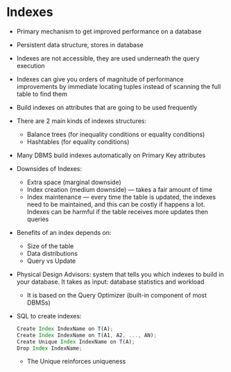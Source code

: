 # Indexes

- Primary mechanism to get improved performance on a database
- Persistent data structure, stores in database
- Indexes are not accessible, they are used underneath the query execution
- Indexes can give you orders of magnitude of performance improvements by immediate locating tuples instead of scanning the full table to find them
- Build indexes on attributes that are going to be used frequently
- There are 2 main kinds of indexes structures:
    - Balance trees (for inequality conditions or equality conditions)
    - Hashtables (for equality conditions)
- Many DBMS build indexes automatically on Primary Key attributes
- Downsides of Indexes:
    - Extra space (marginal downside)
    - Index creation (medium downside) — takes a fair amount of time
    - Index maintenance — every time the table is updated, the indexes need to be maintained, and this can be costly if happens a lot. Indexes can be harmful if the table receives more updates then queries
- Benefits of an index depends on:
    - Size of the table
    - Data distributions
    - Query vs Update
- Physical Design Advisors: system that tells you which indexes to build in your database. It takes as input: database statistics and workload
    - It is based on the Query Optimizer (built-in component of most DBMSs)
- SQL to create indexes:

    ```jsx
    Create Index IndexName on T(A);
    Create Index IndexName on T(A1, A2, ..., AN);
    Create Unique Index IndexName on T(A);
    Drop Index IndexName;
    ```

    - The Unique reinforces uniqueness